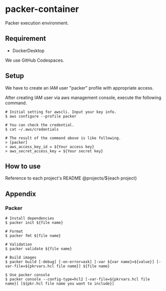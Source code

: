 # packer-container
Packer execution environment.

## Requirement
- DockerDesktop

We use GitHub Codespaces.

## Setup
We have to create an IAM user "packer" profile with appropriate access.

After creating IAM user via aws management console, execute the following command.

```
# Initial setting for awscli. Input your key info.
$ aws configure --profile packer

# You can check the credential.
$ cat ~/.aws/credentials

# The result of the command above is like following.
> [packer]
> aws_access_key_id = ${Your access key}
> aws_secret_access_key = ${Your secret key}
```

## How to use
Reference to each project's README @projects/${each project}

## Appendix
### Packer
```
# Install dependencies
$ packer init ${file name}

# Format
$ packer fmt ${file name}

# Validation
$ packer validate ${file name}

# Build images
$ packer build [-debug] [-on-error=ask] [-var ${var name}=${value}] [-var-file=${pkrvars.hcl file name}] ${file name}

$ Use packer console
$ packer console --config-type=hcl2 [-var-file=${pkrvars.hcl file name}] [${pkr.hcl file name you want to include}]
```